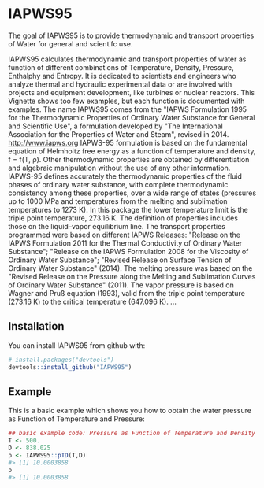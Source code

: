 
<!-- README.md is generated from README.Rmd. Please edit that file -->
IAPWS95
=======

The goal of IAPWS95 is to provide thermodynamic and transport properties of Water for general and scientifc use.

IAPWS95 calculates thermodynamic and transport properties of water as function of different combinations of Temperature, Density, Pressure, Enthalphy and Entropy. It is dedicated to scientists and engineers who analyze thermal and hydraulic experimental data or are involved with projects and equipment development, like turbines or nuclear reactors. This Vignette shows too few examples, but each function is documented with examples. The name IAPWS95 comes from the "IAPWS Formulation 1995 for the Thermodynamic Properties of Ordinary Water Substance for General and Scientific Use", a formulation developed by "The International Association for the Properties of Water and Steam", revised in 2014. <http://www.iapws.org> IAPWS-95 formulation is based on the fundamental equation of Helmholtz free energy as a function of temperature and density, f = f(T, ρ). Other thermodynamic properties are obtained by differentiation and algebraic manipulation without the use of any other information. IAPWS-95 defines accurately the thermodynamic properties of the fluid phases of ordinary water substance, with complete thermodynamic consistency among these properties, over a wide range of states (pressures up to 1000 MPa and temperatures from the melting and sublimation temperatures to 1273 K). In this package the lower temperature limit is the triple point temperature, 273.16 K. The definition of properties includes those on the liquid–vapor equilibrium line. The transport properties programmed were based on different IAPWS Releases: "Release on the IAPWS Formulation 2011 for the Thermal Conductivity of Ordinary Water Substance"; "Release on the IAPWS Formulation 2008 for the Viscosity of Ordinary Water Substance"; "Revised Release on Surface Tension of Ordinary Water Substance" (2014). The melting pressure was based on the "Revised Release on the Pressure along the Melting and Sublimation Curves of Ordinary Water Substance" (2011). The vapor pressure is based on Wagner and Pruß equation (1993), valid from the triple point temperature (273.16 K) to the critical temperature (647.096 K). ...

Installation
------------

You can install IAPWS95 from github with:

``` r
# install.packages("devtools")
devtools::install_github("IAPWS95")
```

Example
-------

This is a basic example which shows you how to obtain the water pressure as Function of Temperature and Pressure:

``` r
## basic example code: Pressure as Function of Temperature and Density
T <- 500.
D <- 838.025
p <- IAPWS95::pTD(T,D)
#> [1] 10.0003858
p
#> [1] 10.0003858
```
